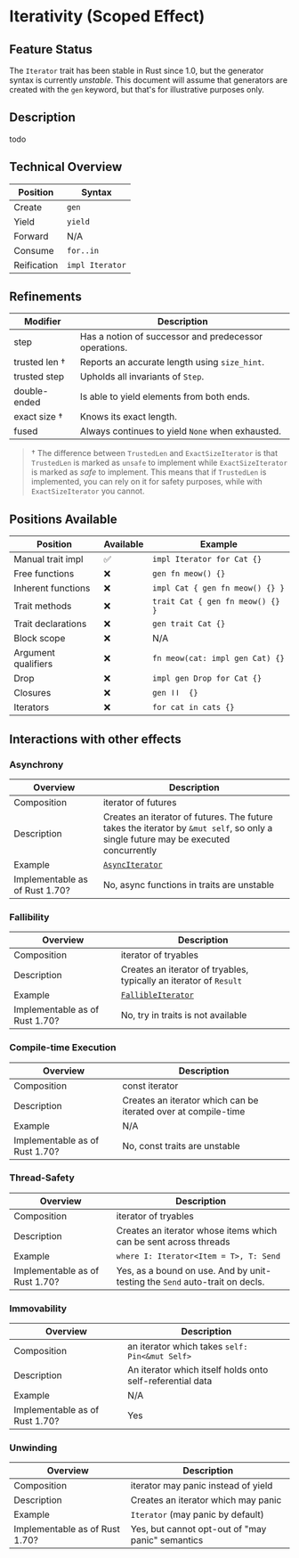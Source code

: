 # Iterativity (Scoped Effect)

## Feature Status

The `Iterator` trait has been stable in Rust since 1.0, but the generator syntax
is currently _unstable_. This document will assume that generators are created
with the `gen` keyword, but that's for illustrative purposes only.

## Description

todo

## Technical Overview

| Position    | Syntax          |
| ----------- | --------------- |
| Create      | `gen`           |
| Yield       | `yield`         |
| Forward     | N/A             |
| Consume     | `for..in`       |
| Reification | `impl Iterator` |

## Refinements

| Modifier      | Description                                           |
| ------------- | ----------------------------------------------------- |
| step          | Has a notion of successor and predecessor operations. |
| trusted len † | Reports an accurate length using `size_hint`.         |
| trusted step  | Upholds all invariants of `Step`.                     |
| double-ended  | Is able to yield elements from both ends.             |
| exact size †  | Knows its exact length.                               |
| fused         | Always continues to yield `None` when exhausted.      |

> † The difference between `TrustedLen` and `ExactSizeIterator` is that
>  `TrustedLen` is marked as `unsafe` to implement while `ExactSizeIterator` is
>  marked as _safe_ to implement. This means that if `TrustedLen` is implemented,
>  you can rely on it for safety purposes, while with `ExactSizeIterator` you
>  cannot.

## Positions Available

| Position            | Available | Example                          |
| ------------------- | --------- | -------------------------------- |
| Manual trait impl   | ✅        | `impl Iterator for Cat {}`       |
| Free functions      | ❌        | `gen fn meow() {}`               |
| Inherent functions  | ❌        | `impl Cat { gen fn meow() {} } ` |
| Trait methods       | ❌        | `trait Cat { gen fn meow() {} }` |
| Trait declarations  | ❌        | `gen trait Cat {}`               |
| Block scope         | ❌        | N/A                              |
| Argument qualifiers | ❌        | `fn meow(cat: impl gen Cat) {}`  |
| Drop                | ❌        | `impl gen Drop for Cat {}`       |
| Closures            | ❌        | `gen ǀǀ  {}`                     |
| Iterators           | ❌        | `for cat in cats {}`             |

## Interactions with other effects

### Asynchrony



| Overview                       | Description                                                                                                                        |
| ------------------------------ | ---------------------------------------------------------------------------------------------------------------------------------- |
| Composition                    | iterator of futures                                                                                                                |
| Description                    | Creates an iterator of futures. The future takes the iterator by `&mut self`, so only a single future may be executed concurrently |
| Example                        | [`AsyncIterator`][ai]                                                                                                              |
| Implementable as of Rust 1.70? | No, async functions in traits are unstable                                                                                         |

[ai]: https://docs.rs/async-iterator/latest/async_iterator/

### Fallibility

| Overview                       | Description                                                        |
| ------------------------------ | ------------------------------------------------------------------ |
| Composition                    | iterator of tryables                                               |
| Description                    | Creates an iterator of tryables, typically an iterator of `Result` |
| Example                        | [`FallibleIterator`][fi]                                           |
| Implementable as of Rust 1.70? | No, try in traits is not available                                 |

[fi]: https://docs.rs/fallible-iterator/latest/fallible_iterator/trait.FallibleIterator.html

### Compile-time Execution

| Overview                       | Description                                                    |
| ------------------------------ | -------------------------------------------------------------- |
| Composition                    | const iterator                                                 |
| Description                    | Creates an iterator which can be iterated over at compile-time |
| Example                        | N/A                                                            |
| Implementable as of Rust 1.70? | No, const traits are unstable                                  |

### Thread-Safety

| Overview                       | Description                                                                 |
| ------------------------------ | --------------------------------------------------------------------------- |
| Composition                    | iterator of tryables                                                        |
| Description                    | Creates an iterator whose items which can be sent across threads            |
| Example                        | `where I: Iterator<Item = T>, T: Send`                                      |
| Implementable as of Rust 1.70? | Yes, as a bound on use. And by unit-testing the `Send` auto-trait on decls. |

### Immovability
| Overview                       | Description                                               |
| ------------------------------ | --------------------------------------------------------- |
| Composition                    | an iterator which takes `self: Pin<&mut Self>`            |
| Description                    | An iterator which itself holds onto self-referential data |
| Example                        | N/A                                                       |
| Implementable as of Rust 1.70? | Yes                                                       |

### Unwinding

| Overview                       | Description                                      |
| ------------------------------ | ------------------------------------------------ |
| Composition                    | iterator may panic instead of yield              |
| Description                    | Creates an iterator which may panic              |
| Example                        | `Iterator` (may panic by default)                |
| Implementable as of Rust 1.70? | Yes, but cannot opt-out of "may panic" semantics |

